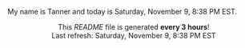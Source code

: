 My name is Tanner and today is Saturday, November 9, 8:38 PM EST.

<p align="center">This <i>README</i> file is generated <b>every 3 hours</b>!</br>Last refresh: Saturday, November 9, 8:38 PM EST<br /></p>
